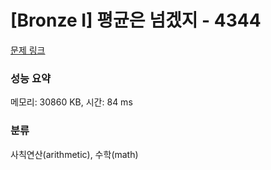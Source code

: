 # [Bronze I] 평균은 넘겠지 - 4344 

[문제 링크](https://www.acmicpc.net/problem/4344) 

### 성능 요약

메모리: 30860 KB, 시간: 84 ms

### 분류

사칙연산(arithmetic), 수학(math)


